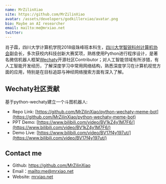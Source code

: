 ```yaml
---
name: MrZilinXiao
site: https://github.com/MrZilinXiao
avatar: /assets/developers/godkillerxiao/avatar.png
bio: Maybe an AI researcher
email: mailto:me@mrxiao.net
twitter: 
---
```


肖子霖，四川大学计算机学院2018级珠峰班本科生，[四川大学智锐科创计算机协会](<https://covariant.cn/scu/>)副会长，多次获校内科技创新大赛奖项，熟练使用Python进行程序设计，是著名微信机器人框架[Wechaty](https://github.com/wechaty/wechaty)开源社区Contributor；对人工智能领域有所涉猎，有人工智能开发经历，了解深度学习中常用网络结构，熟悉深度学习在计算机视觉方面的应用，特别是在目标追踪与神经网络搜索方面有深入了解。

## Wechaty社区贡献

基于python-wechaty建立一个斗图机器人:

- Repo Link: [https://github.com/MrZilinXiao/python-wechaty-meme-bot](https://github.com/MrZilinXiao/python-wechaty-meme-bot)
- PPT Demo: [https://www.bilibili.com/video/BV1kZ4y1M7F6/](https://www.bilibili.com/video/BV1kZ4y1M7F6/)
- Demo Live: [https://www.bilibili.com/video/BV17f4y197ut/](https://www.bilibili.com/video/BV17f4y197ut/)

## Contact me

- Github: <https://github.com/MrZilinXiao>
- Email：<mailto:me@mrxiao.net>
- Website: [mrxiao.net](https://mrxiao.net)
